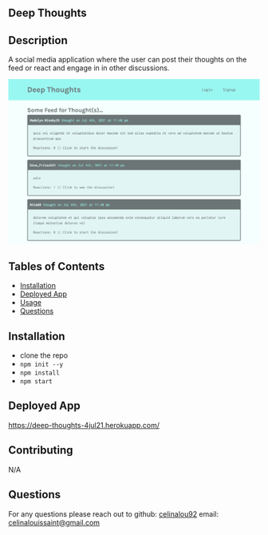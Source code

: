 ## Deep Thoughts 

## Description 
A social media application where the user can post their thoughts on the feed or react and engage in in other discussions. 

![Deep Thoughts](./client/src/components/assets/imgs/screengrab_deepThoughts.png)

## Tables of Contents
* [Installation](#installation)
* [Deployed App](#deployed-app)
* [Usage](#usage)
* [Questions](#questions)

## Installation 
* clone the repo
* `npm init --y`
* `npm install `
* `npm start`


## Deployed App
https://deep-thoughts-4jul21.herokuapp.com/


## Contributing
N/A


## Questions
For any questions please reach out to 
github: [celinalou92](https://github.com/celinalou92)
email: celinalouissaint@gmail.com


